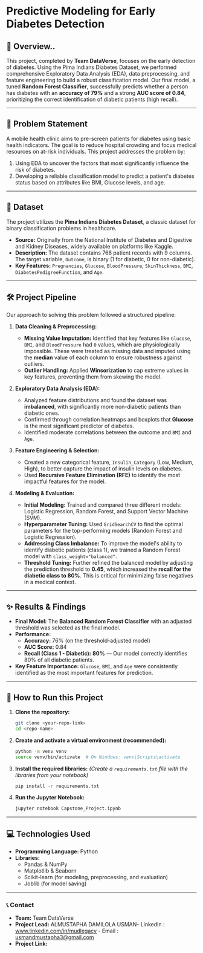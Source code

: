 # Predictive Modeling for Early Diabetes Detection


<!-- This is a generic banner, you can create a custom one! -->

## 📖 Overview..

This project, completed by **Team DataVerse**, focuses on the early detection of diabetes. Using the Pima Indians Diabetes Dataset, we performed comprehensive Exploratory Data Analysis (EDA), data preprocessing, and feature engineering to build a robust classification model. Our final model, a tuned **Random Forest Classifier**, successfully predicts whether a person has diabetes with an **accuracy of 79%** and a strong **AUC score of 0.84**, prioritizing the correct identification of diabetic patients (high recall).

---

## 🎯 Problem Statement

A mobile health clinic aims to pre-screen patients for diabetes using basic health indicators. The goal is to reduce hospital crowding and focus medical resources on at-risk individuals. This project addresses the problem by:
1.  Using EDA to uncover the factors that most significantly influence the risk of diabetes.
2.  Developing a reliable classification model to predict a patient's diabetes status based on attributes like BMI, Glucose levels, and age.

---

## 💾 Dataset

The project utilizes the **Pima Indians Diabetes Dataset**, a classic dataset for binary classification problems in healthcare.

*   **Source:** Originally from the National Institute of Diabetes and Digestive and Kidney Diseases, widely available on platforms like Kaggle.
*   **Description:** The dataset contains 768 patient records with 9 columns. The target variable, `Outcome`, is binary (1 for diabetic, 0 for non-diabetic).
*   **Key Features:** `Pregnancies`, `Glucose`, `BloodPressure`, `SkinThickness`, `BMI`, `DiabetesPedigreeFunction`, and `Age`.

---

## 🛠️ Project Pipeline

Our approach to solving this problem followed a structured pipeline:

1.  **Data Cleaning & Preprocessing:**
    *   **Missing Value Imputation:** Identified that key features like `Glucose`, `BMI`, and `BloodPressure` had `0` values, which are physiologically impossible. These were treated as missing data and imputed using the **median** value of each column to ensure robustness against outliers.
    *   **Outlier Handling:** Applied **Winsorization** to cap extreme values in key features, preventing them from skewing the model.

2.  **Exploratory Data Analysis (EDA):**
    *   Analyzed feature distributions and found the dataset was **imbalanced**, with significantly more non-diabetic patients than diabetic ones.
    *   Confirmed through correlation heatmaps and boxplots that **Glucose** is the most significant predictor of diabetes.
    *   Identified moderate correlations between the outcome and `BMI` and `Age`.

3.  **Feature Engineering & Selection:**
    *   Created a new categorical feature, `Insulin_Category` (Low, Medium, High), to better capture the impact of insulin levels on diabetes.
    *   Used **Recursive Feature Elimination (RFE)** to identify the most impactful features for the model.

4.  **Modeling & Evaluation:**
    *   **Initial Modeling:** Trained and compared three different models: Logistic Regression, Random Forest, and Support Vector Machine (SVM).
    *   **Hyperparameter Tuning:** Used `GridSearchCV` to find the optimal parameters for the top-performing models (Random Forest and Logistic Regression).
    *   **Addressing Class Imbalance:** To improve the model's ability to identify diabetic patients (class 1), we trained a Random Forest model with `class_weight="balanced"`.
    *   **Threshold Tuning:** Further refined the balanced model by adjusting the prediction threshold to **0.45**, which increased the **recall for the diabetic class to 80%**. This is critical for minimizing false negatives in a medical context.

---

## ✨ Results & Findings

*   **Final Model:** The **Balanced Random Forest Classifier** with an adjusted threshold was selected as the final model.
*   **Performance:**
    *   **Accuracy:** 76% (on the threshold-adjusted model)
    *   **AUC Score:** 0.84
    *   **Recall (Class 1 - Diabetic):** **80%** — Our model correctly identifies 80% of all diabetic patients.
*   **Key Feature Importance:** `Glucose`, `BMI`, and `Age` were consistently identified as the most important features for prediction.

---

## 🚀 How to Run this Project

1.  **Clone the repository:**
    ```bash
    git clone <your-repo-link>
    cd <repo-name>
    ```
2.  **Create and activate a virtual environment (recommended):**
    ```bash
    python -m venv venv
    source venv/bin/activate  # On Windows: venv\Scripts\activate
    ```
3.  **Install the required libraries:**
    *(Create a `requirements.txt` file with the libraries from your notebook)*
    ```bash
    pip install -r requirements.txt
    ```
4.  **Run the Jupyter Notebook:**
    ```bash
    jupyter notebook Capstone_Project.ipynb
    ```

---

## 💻 Technologies Used

*   **Programming Language:** Python
*   **Libraries:**
    *   Pandas & NumPy
    *   Matplotlib & Seaborn
    *   Scikit-learn (for modeling, preprocessing, and evaluation)
    *   Joblib (for model saving)

---

### 📞 Contact

*   **Team:** Team DataVerse
*   **Project Lead:** ALMUSTAPHA DAMILOLA USMAN- LinkedIn : www.linkedin.com/in/mudlegacy - Email : usmandmustapha3@gmail.com
*   **Project Link:** 
